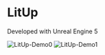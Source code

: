 # LitUp

Developed with Unreal Engine 5

![LitUp-Demo0](https://github.com/user-attachments/assets/f13e9c8c-ba08-4bdf-b938-7587ae5a31de)
![LitUp-Demo1](https://github.com/user-attachments/assets/c38fb5d5-2330-44a7-8479-fc03f87ad1f3)
